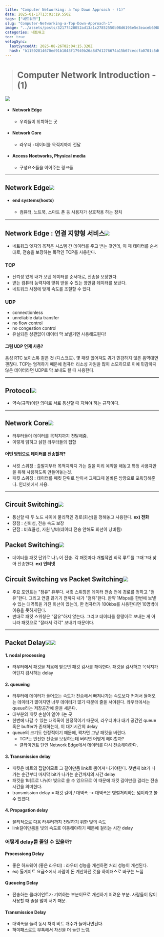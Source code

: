 ```yaml
---
title: "Computer Networking: a Top Down Approach - (1)"
date: 2025-01-17T13:01:19.550Z
tags: ["네트워크"]
slug: "Computer-Networking-a-Top-Down-Approach-1"
image: "../assets/posts/32177420052ad13a1c27852550b98d6196e5e3eaceb698863813e81e46cd97be.png"
categories: 네트워크
toc: true
velogSync:
  lastSyncedAt: 2025-08-26T02:04:15.320Z
  hash: "b11592814670ed91b1043f17949b26a8d7d1276674a15b67ceccfa0701c5d02f"
---
```


> # Computer Network Introduction - (1)

![](/assets/posts/8b8012a855ae1e7131f54bfd25fb7bf5adbef98911658d6ddc63049743c65e06.png)

- #### Network Edge
  - 우리들이 위치하는 곳
- #### Network Core
  - 라우터 : 데이터를 목적지까지 전달
- #### Access Noetworks, Physical media
  - 구성요소들을 이어주는 링크들
  
---
## Network Edge![](/assets/posts/d467a75de64a422bd2bd798b955c2ee8f73f4099e111edb2b6aa29025b0f593b.png)

- #### end systems(hosts)
  - 컴퓨터, 노트북, 스마트 폰 등 사용자가 상호작용 하는 장치
  
---
## Network Edge : 연결 지향형 서비스![](/assets/posts/a6ac6fd585bb6009cf98ded00b846d039421fa422710165762e49d542c0622e7.png)
- 네트워크 엣지의 목적은 시스템 간 데이터를 주고 받는 것인데, 이 때 데이터를 순서대로, 전송을 보장하는 목적인 TCP를 사용한다.

### TCP
- 신뢰성 있게 내가 보낸 데이터를 순서대로, 전송을 보장한다.
- 받는 컴퓨터 능력치에 맞춰 받을 수 있는 양만큼 데이터를 보낸다.
- 네트워크 사정에 맞게 속도를 조절할 수 있다. 

### UDP
- connectionless
- unreliable data transfer
- no flow control
- no congestion control
- 유실되든 상관없이 데이터 막 보낼거면 사용해도된다!

#### 그럼 UDP 언제 사용?

음성 RTC 보이스톡 같은 것 (디스코드). 몇 패킷 없어져도 귀가 민감하지 않은 음역대면 괜찮다. TCP는 엄격하기 때문에 컴퓨터 리소싱 자원을 많이 소모하므로 이에 민감하지 않은 데이터라면 UDP로 막 보내도 될 때 사용한다.

---
## Protocol![](/assets/posts/90f28ee5ba4335d0d6987fc869a3b92ab6d6ee374d6b35862faf00e17a16593a.png)

- 약속(규약)이란 의미로 서로 통신할 때 지켜야 하는 규칙이다. 
---
## Network Core![](/assets/posts/9b6b94bfe79520ef5e6211fc579f5a49a07479ae3663486b840b0c897239b6b1.png)
- 라우터들이 데이터를 목적지까지 전달해줌.
- 이렇게 얽히고 섥힌 라우터들의 집합

#### 어떤 방법으로 데이터를 전송할까?
- 서킷 스위칭 : 출발지부터 목적지까지 가는 길을 미리 예약을 해놓고 특정 사용자만을 위해 사용하도록 만들어놓는것.
- 패킷 스위칭 : 데이터를 패킷 단위로 받아서 그때그때 올바른 방향으로 포워딩해준다. 인터넷에서 사용. 
---
## Circuit Switching![](/assets/posts/06e69008b6abeceed8f92480f205275535f6a3b036cb22ea9ecf0bc3001ab9b4.png)
- 통신할 때 두 노드 사이에 물리적인 경로(회선)을 정해놓고 사용한다. **ex) 전화**
- 장점 : 신뢰성, 전송 속도 보장
- 단점 : 비효율성, 자원 낭비(데이터 전송 안해도 회선이 낭비됨)

## Packet Switching![](/assets/posts/fc27cf498d7a209b6e7afd9ee68a1b7b76af1804b073a7d7f1d1390f4958f7e2.png)
- 데이터를 패킷 단위로 나누어 전송. 각 패킷마다 개별적인 최적 루트를 그때그때 찾아 전송한다. **ex) 인터넷**

## Circuit Switching vs Packet Switching![](/assets/posts/09224c472ca447727ebf1546fe971a4debfbbf17d04ca2293690c2d50f45e26e.png)
- 주요 포인트는 "점유" 유무다. 서킷 스위칭은 데이터 전송 전에 경로를 정하고 "점유"한다.
그리고 연결 끊기기 전까지 내가 "점유"한다.
만약 1Mbps를 한번에 보낼 수 있는 대역폭을 가진 회선이 있는데, 한 컴퓨터가 100kbs를 사용한다면 10명밖에 이용을 못하게된다.
- 반대로 패킷 스위칭은 "점유"하지 않는다. 그리고 데이터를 뭉탱이로 보내는 게 아니라 패킷으로 "잘라서 각각" 보내기 때문이다.
---

## Packet Delay![](/assets/posts/4e4784a1eb6ee882f3f9caf790c37cb64927db6c76b3e4ed1fe2dd09e31e1752.png)![](/assets/posts/4a0e51a613f0bbe125f5fe9ed1db05722996009cc75047bcc136a34c39cf2724.png)

#### 1. nodal processing
- 라우터에서 패킷을 처음에 받으면 패킷 검사를 해야한다. 패킷을 검사하고 목적지가 어딘지 검사하는 delay

#### 2. queueing
- 라우터에 데이터가 들어오는 속도가 전송해서 빠져나가는 속도보다 커져서 들어오는 데이터가 많아지면 너무 데이터가 많기 때문에 줄을 서야된다. 라우터에서는 queue라는 저장공간에 줄을 세운다. 
- 대부분의 패킷 손실이 일어나는 곳
- 한번에 나갈 수 있는 대역폭이 한정적이기 때문에, 라우터마다 대기 공간인 queue 혹은 buffer가 존재하는데, 이 대기시간의 delay
- queue의 크기도 한정적이기 때문에, 꽉차면 그냥 패킷을 버린다.
  - TCP는 안전한 전송을 보장하는데 버리면 어떻게 해야할까? 
  - 클라이언트 단인 Network Edge에서 데이터를 다시 전송해야한다.
  
#### 3. Transmission delay
- 패킷은 비트의 집합이므로 그 길이만큼 link로 뿜어져 나가야한다. 첫번째 bit가 나가는 순간부터 마지막 bit가 나가는 순간까지의 시간 delay
- 패킷을 1비트로 나눠야 빛으로 쏠 수 있으므로 이 때문에 패킷 길이만큼 걸리는 전송 시간을 의미한다.
- transmission delay = 패킷 길이 / 대역폭 -> 대역폭은 병렬처리하는 넓이라고 볼 수 있겠다.

#### 4. Propagation delay
- 물리적으로 다음 라우터까지 전달하기 위한 빛의 속도
- link길이만큼을 빛의 속도로 이동해야하기 때문에 걸리는 시간 delay

### 어떻게 delay를 줄일 수 있을까?

#### Processiong Delay
- 좋은 하드웨어 (좋은 라우터) : 라우터 성능을 개선하면 처리 성능이 개선된다.
- ex) 톨게이트 요금소에서 사람이 돈 계산하던 것을 하이패스로 바꾸는 느낌

#### Queueing Delay
- 전송하는 클라이언트가 기여하는 부분이므로 개선하기 어려운 부분. 사람들이 많이 사용할 때 줄을 많이 서기 때문.

#### Transmission Delay
- 대역폭을 늘려 동시 처리 비트 개수가 늘어나면된다. 
- 하이패스로도 부톡해서 차선을 더 늘린 느낌.